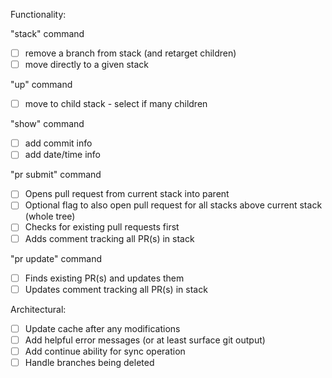 Functionality:

"stack" command
- [ ] remove a branch from stack (and retarget children)
- [ ] move directly to a given stack

"up" command
- [ ] move to child stack - select if many children

"show" command
- [ ] add commit info
- [ ] add date/time info

"pr submit" command
- [ ] Opens pull request from current stack into parent
- [ ] Optional flag to also open pull request for all stacks above current stack (whole tree)
- [ ] Checks for existing pull requests first
- [ ] Adds comment tracking all PR(s) in stack

"pr update" command
- [ ] Finds existing PR(s) and updates them
- [ ] Updates comment tracking all PR(s) in stack

Architectural:
- [ ] Update cache after any modifications
- [ ] Add helpful error messages (or at least surface git output)
- [ ] Add continue ability for sync operation
- [ ] Handle branches being deleted
